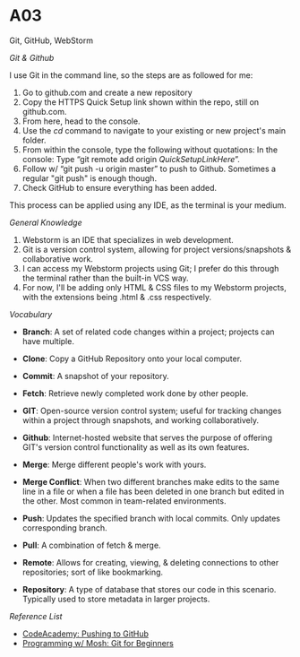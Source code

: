 # A03
Git, GitHub, WebStorm

*Git & Github*

I use Git in the command line, so the steps are as followed for me: 
1. Go to github.com and create a new repository
2. Copy the HTTPS Quick Setup link shown within the repo, still on github.com.
3. From here, head to the console.
4. Use the *cd* command to navigate to your existing or new project's main folder.
5. From within the console, type the following without quotations: In the console: Type “git remote add origin *QuickSetupLinkHere*”.
6. Follow w/ “git push -u origin master” to push to Github. Sometimes a regular "git push" is enough though.
7. Check GitHub to ensure everything has been added.

This process can be applied using any IDE, as the terminal is your medium.

*General Knowledge*
1. Webstorm is an IDE that specializes in web development.
2. Git is a version control system, allowing for project versions/snapshots & collaborative work.
3. I can access my Webstorm projects using Git; I prefer do this through the terminal rather than the built-in VCS way.
4. For now, I'll be adding only HTML & CSS files to my Webstorm projects, with the extensions being .html & .css respectively.

*Vocabulary*

* **Branch**: A set of related code changes within a project; projects can have multiple.

* **Clone**: Copy a GitHub Repository onto your local computer.

* **Commit**: A snapshot of your repository.

* **Fetch**: Retrieve newly completed work done by other people.

* **GIT**: Open-source version control system; useful for tracking changes within a project through snapshots, and working collaboratively.

* **Github**: Internet-hosted website that serves the purpose of offering GIT's version control functionality as well as its own features.

* **Merge**: Merge different people's work with yours.

* **Merge Conflict**: When two different branches make edits to the same line in a file or when a file has been deleted in one branch but edited in the other. Most common in team-related environments.

* **Push**: Updates the specified branch with local commits. Only updates corresponding branch.

* **Pull**: A combination of fetch & merge.

* **Remote**: Allows for creating, viewing, & deleting connections to other repositories; sort of like bookmarking.

* **Repository**: A type of database that stores our code in this scenario. Typically used to store metadata in larger projects.

*Reference List*
* [CodeAcademy: Pushing to GitHub](https://www.youtube.com/watch?v=wrb7Gge9yoE&ab_channel=Codecademy)
* [Programming w/ Mosh: Git for Beginners](https://www.youtube.com/watch?v=8JJ101D3knE&t=2040s&ab_channel=ProgrammingwithMosh)
